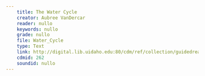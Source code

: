 ```yaml
---
    title: The Water Cycle
    creator: Aubree VanDercar
    reader: nullo
    keywords: nullo
    grade: nullo
    file: Water_Cycle
    type: Text
    link: http://digital.lib.uidaho.edu:80/cdm/ref/collection/guidedread/id/262
    cdmid: 262
    soundid: nullo
---
```

